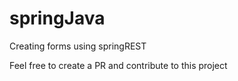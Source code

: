 # springJava
Creating forms using springREST

Feel free to create a PR and contribute to this project
